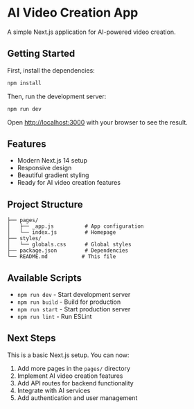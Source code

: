# AI Video Creation App

A simple Next.js application for AI-powered video creation.

## Getting Started

First, install the dependencies:

```bash
npm install
```

Then, run the development server:

```bash
npm run dev
```

Open [http://localhost:3000](http://localhost:3000) with your browser to see the result.

## Features

- Modern Next.js 14 setup
- Responsive design
- Beautiful gradient styling
- Ready for AI video creation features

## Project Structure

```
├── pages/
│   ├── _app.js          # App configuration
│   └── index.js         # Homepage
├── styles/
│   └── globals.css      # Global styles
├── package.json         # Dependencies
└── README.md           # This file
```

## Available Scripts

- `npm run dev` - Start development server
- `npm run build` - Build for production
- `npm run start` - Start production server
- `npm run lint` - Run ESLint

## Next Steps

This is a basic Next.js setup. You can now:

1. Add more pages in the `pages/` directory
2. Implement AI video creation features
3. Add API routes for backend functionality
4. Integrate with AI services
5. Add authentication and user management
